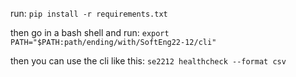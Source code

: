 run:
`pip install -r requirements.txt`

then go in a bash shell and run:
`export PATH="$PATH:path/ending/with/SoftEng22-12/cli"`

then you can use the cli like this:
`se2212 healthcheck --format csv`